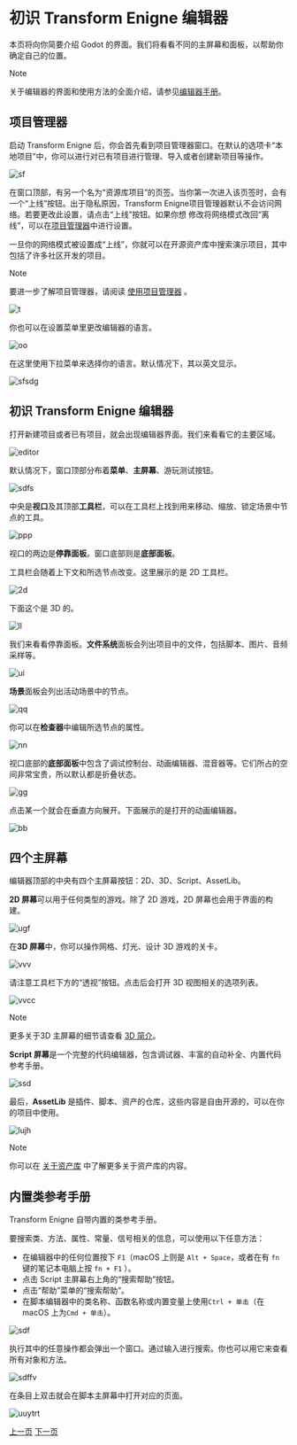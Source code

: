 # 初识 Transform Enigne 编辑器
本页将向你简要介绍 Godot 的界面。我们将看看不同的主屏幕和面板，以帮助你确定自己的位置。

>[!NOTE]
>关于编辑器的界面和使用方法的全面介绍，请参见[编辑器手册](www.bilibili.com)。

## 项目管理器
启动 Transform Enigne 后，你会首先看到项目管理器窗口。在默认的选项卡“本地项目”中，你可以进行对已有项目进行管理、导入或者创建新项目等操作。

![sf](https://docs.godotengine.org/zh-cn/4.x/_images/editor_intro_project_manager.webp)

在窗口顶部，有另一个名为“资源库项目”的页签。当你第一次进入该页签时，会有一个“上线”按钮。出于隐私原因，Transform Enigne项目管理器默认不会访问网络。若要更改此设置，请点击“上线”按钮。如果你想
修改将网络模式改回“离线”，可以在[项目管理器](www.bilibli.com)中进行设置。

一旦你的网络模式被设置成“上线”，你就可以在开源资产库中搜索演示项目，其中包括了许多社区开发的项目。

>[!NOTE]
>要进一步了解项目管理器，请阅读 [使用项目管理器](www.bilibil.com) 。

![t](https://docs.godotengine.org/zh-cn/4.x/_images/editor_intro_project_templates.webp)

你也可以在设置菜单里更改编辑器的语言。

![oo](https://docs.godotengine.org/zh-cn/4.x/_images/editor_intro_settings.webp)

在这里使用下拉菜单来选择你的语言。默认情况下，其以英文显示。

![sfsdg](https://docs.godotengine.org/zh-cn/4.x/_images/editor_intro_language.webp)

## 初识 Transform Enigne 编辑器
打开新建项目或者已有项目，就会出现编辑器界面。我们来看看它的主要区域。

![editor](https://docs.godotengine.org/zh-cn/4.x/_images/editor_intro_editor_empty.webp)

默认情况下，窗口顶部分布着**菜单**、**主屏幕**、游玩测试按钮。

![sdfs](https://docs.godotengine.org/zh-cn/4.x/_images/editor_intro_top_menus.webp)

中央是**视口**及其顶部**工具栏**，可以在工具栏上找到用来移动、缩放、锁定场景中节点的工具。

![ppp](https://docs.godotengine.org/zh-cn/4.x/_images/editor_intro_3d_viewport.webp)

视口的两边是**停靠面板**。窗口底部则是**底部面板**。

工具栏会随着上下文和所选节点改变。这里展示的是 2D 工具栏。

![2d](https://docs.godotengine.org/zh-cn/4.x/_images/editor_intro_toolbar_2d.webp)

下面这个是 3D 的。

![ll](https://docs.godotengine.org/zh-cn/4.x/_images/editor_intro_toolbar_3d.webp)

我们来看看停靠面板。**文件系统**面板会列出项目中的文件，包括脚本、图片、音频采样等。

![ui](https://docs.godotengine.org/zh-cn/4.x/_images/editor_intro_filesystem_dock.webp)

**场景**面板会列出活动场景中的节点。

![qq](https://docs.godotengine.org/zh-cn/4.x/_images/editor_intro_scene_dock.webp)

你可以在**检查器**中编辑所选节点的属性。

![nn](https://docs.godotengine.org/zh-cn/4.x/_images/editor_intro_inspector_dock.webp)

视口底部的**底部面板**中包含了调试控制台、动画编辑器、混音器等。它们所占的空间非常宝贵，所以默认都是折叠状态。

![gg](https://docs.godotengine.org/zh-cn/4.x/_images/editor_intro_bottom_panels.webp)

点击某一个就会在垂直方向展开。下面展示的是打开的动画编辑器。

![bb](https://docs.godotengine.org/zh-cn/4.x/_images/editor_intro_bottom_panel_animation.webp)

## 四个主屏幕
编辑器顶部的中央有四个主屏幕按钮：2D、3D、Script、AssetLib。

**2D 屏幕**可以用于任何类型的游戏。除了 2D 游戏，2D 屏幕也会用于界面的构建。

![ugf](https://docs.godotengine.org/zh-cn/4.x/_images/editor_intro_workspace_2d.webp)

在**3D 屏幕**中，你可以操作网格、灯光、设计 3D 游戏的关卡。

![vvv](https://docs.godotengine.org/zh-cn/4.x/_images/editor_intro_workspace_3d.webp)

请注意工具栏下方的“透视”按钮。点击后会打开 3D 视图相关的选项列表。

![vvcc](https://docs.godotengine.org/zh-cn/4.x/_images/editor_intro_3d_viewport_perspective.webp)

>[!NOTE]
>更多关于3D 主屏幕的细节请查看 [3D 简介](www.bilibili.com)。

**Script 屏幕**是一个完整的代码编辑器，包含调试器、丰富的自动补全、内置代码参考手册。

![ssd](https://docs.godotengine.org/zh-cn/4.x/_images/editor_intro_workspace_script.webp)

最后，**AssetLib** 是插件、脚本、资产的仓库，这些内容是自由开源的，可以在你的项目中使用。

![lujh](https://docs.godotengine.org/zh-cn/4.x/_images/editor_intro_workspace_assetlib.webp)

>[!NOTE]
>你可以在 [关于资产库](sfsfsfsf) 中了解更多关于资产库的内容。

## 内置类参考手册
Transform Enigne 自带内置的类参考手册。

要搜索类、方法、属性、常量、信号相关的信息，可以使用以下任意方法：
* 在编辑器中的任何位置按下 `F1`（macOS 上则是 `Alt + Space`，或者在有 `fn` 键的笔记本电脑上按 `fn + F1` ）。
* 点击 Script 主屏幕右上角的“搜索帮助”按钮。
* 点击“帮助”菜单的“搜索帮助”。
* 在脚本编辑器中的类名称、函数名称或内置变量上使用`Ctrl + 单击`（在 macOS 上为`Cmd + 单击`）。

![sdf](https://docs.godotengine.org/zh-cn/4.x/_images/editor_intro_search_help_button.webp)

执行其中的任意操作都会弹出一个窗口。通过输入进行搜索。你也可以用它来查看所有对象和方法。

![sdffv](https://docs.godotengine.org/zh-cn/4.x/_images/editor_intro_search_help.webp)

在条目上双击就会在脚本主屏幕中打开对应的页面。

![uuytrt](https://docs.godotengine.org/zh-cn/4.x/_images/editor_intro_help_class_animated_sprite.webp)

[上一页]()
[下一页]()
